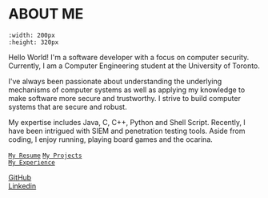 # ABOUT ME

```{figure} /_static/photos/milesCasual.jpg
:width: 200px
:height: 320px
```

Hello World! I'm a software developer with a focus on computer security. Currently, I am a Computer Engineering student at the University of Toronto.

I've always been passionate about understanding the underlying mechanisms of computer systems as well as applying my knowledge to make software more secure and trustworthy. I strive to build computer systems that are secure and robust.

My expertise includes Java, C, C++, Python and Shell Script. Recently, I have been intrigued with SIEM and penetration testing tools. Aside from coding, I enjoy running, playing board games and the ocarina.

[`My Resume`](resume.md) [`My Projects`](projects.md)  
[`My Experience`](experience.md)


[GitHub](https://github.com/FallenOverlord?tab=repositories)  
[Linkedin](https://www.linkedin.com/in/miles-wang-177127293/)  